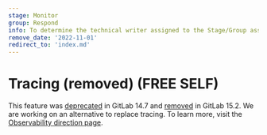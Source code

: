 ```yaml
---
stage: Monitor
group: Respond
info: To determine the technical writer assigned to the Stage/Group associated with this page, see https://about.gitlab.com/handbook/product/ux/technical-writing/#assignments
remove_date: '2022-11-01'
redirect_to: 'index.md'
---
```


# Tracing (removed) **(FREE SELF)**

This feature was [deprecated](https://gitlab.com/gitlab-org/gitlab/-/issues/346540) in GitLab 14.7
and [removed](https://gitlab.com/gitlab-org/gitlab/-/issues/346540) in GitLab 15.2.
We are working on an alternative to replace tracing.
To learn more, visit the [Observability direction page](https://about.gitlab.com/direction/monitor/observability/).
